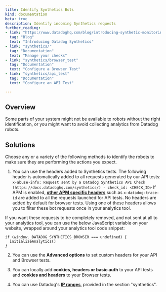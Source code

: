 ```yaml
---
title: Identify Synthetics Bots
kind: documentation
beta: true
description: Identify incoming Synthetics requests
further_reading:
- link: "https://www.datadoghq.com/blog/introducing-synthetic-monitoring/"
  tag: "Blog"
  text: "Introducing Datadog Synthetics"
- link: "synthetics/"
  tag: "Documentation"
  text: "Manage your checks"
- link: "synthetics/browser_test"
  tag: "Documentation"
  text: "Configure a Browser Test"
- link: "synthetics/api_test"
  tag: "Documentation"
  text: "Configure an API Test"

---
```


## Overview

Some parts of your system might not be available to robots without the right identification, or you might want to avoid collecting analytics from Datadog robots.

## Solutions

Choose any or a variety of the following methods to identify the robots to make sure they are performing the actions you expect.

1. You can use the headers added to Synthetics tests. The following header is automatically added to all requests generated by our API tests: `x-abuse-info: Request sent by a Datadog Synthetics API Check (https://docs.datadoghq.com/synthetics/) - check_id: <CHECK_ID>`
If APM is enabled, [**other APM specific headers**][1] such as `x-datadog-trace-id` are added to all the requests launched for API tests.
No headers are added by default for browser tests.
Using one of these headers allows you to filter these bot requests once in your analytics tool.

If you want these requests to be completely removed, and not sent at all to your analytics tool, you can use the below JavaScript variable on your website, wrapped around your analytics tool code snippet:

```
if (window._DATADOG_SYNTHETICS_BROWSER === undefined) {
  initializeAnalytics()
}
```

2. You can use the **Advanced options** to set custom headers for your API and Browser tests.

3. You can locally add **cookies, headers or basic auth** to your API tests and **cookies and headers** to your Browser tests.

4. You can use Datadog's [**IP ranges**][2], provided in the section "synthetics".

[1]: /synthetics/apm/#how-are-traces-linked-to-checks
[2]: https://ip-ranges.datadoghq.com

